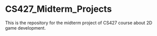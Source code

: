 # CS427_Midterm_Projects
This is the repository for the midterm project of CS427 course about 2D game development.
